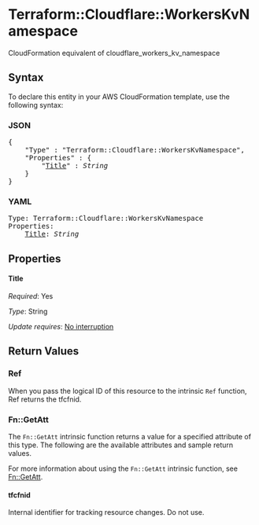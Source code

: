 # Terraform::Cloudflare::WorkersKvNamespace

CloudFormation equivalent of cloudflare_workers_kv_namespace

## Syntax

To declare this entity in your AWS CloudFormation template, use the following syntax:

### JSON

<pre>
{
    "Type" : "Terraform::Cloudflare::WorkersKvNamespace",
    "Properties" : {
        "<a href="#title" title="Title">Title</a>" : <i>String</i>
    }
}
</pre>

### YAML

<pre>
Type: Terraform::Cloudflare::WorkersKvNamespace
Properties:
    <a href="#title" title="Title">Title</a>: <i>String</i>
</pre>

## Properties

#### Title

_Required_: Yes

_Type_: String

_Update requires_: [No interruption](https://docs.aws.amazon.com/AWSCloudFormation/latest/UserGuide/using-cfn-updating-stacks-update-behaviors.html#update-no-interrupt)

## Return Values

### Ref

When you pass the logical ID of this resource to the intrinsic `Ref` function, Ref returns the tfcfnid.

### Fn::GetAtt

The `Fn::GetAtt` intrinsic function returns a value for a specified attribute of this type. The following are the available attributes and sample return values.

For more information about using the `Fn::GetAtt` intrinsic function, see [Fn::GetAtt](https://docs.aws.amazon.com/AWSCloudFormation/latest/UserGuide/intrinsic-function-reference-getatt.html).

#### tfcfnid

Internal identifier for tracking resource changes. Do not use.


